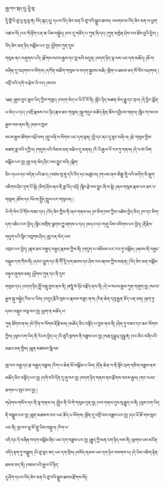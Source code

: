 ﻿  
།རྒྱ་གར་སྐད་དུ། ཤྲཱི་མཱ་  
རཱི་ཙྱཻ་པི་ཙུ་པཱ་སཱ་དྷ་ནཾ། བོད་སྐད་དུ། དཔལ་འོད་ཟེར་ཅན་པི་ཙུ་བའི་སྒྲུབ་ཐབས། འཕགས་མ་འོད་ཟེར་ཅན་ལ་ཕྱག་འཚལ་ལོ། །རང་གི་རྟོག་ངན་ཆ་ཡིས་བསྐྱེད། །བར་དུ་གཅོད་པ་ཀུན་ཞི་དང། །ཀུན་མཁྱེན་ཤེས་རབ་ཐོབ་བྱའི་ཕྱིར། །འོད་ཟེར་ཅན་ཉིད་བསྒོམ་པར་བྱ། །ཕྱོགས་ཀུན་དུས་  
གསུམ་ནང་བཞུགས་པའི། །རྫོགས་སངས་རྒྱས་དང་བླ་མའི་མདུན། །བདག་ཉིད་ལྟ་ལས་ཡང་དག་མཆོད། །ཆོ་ག་བཞིན་དུ་བཤགས་ལ་སོགས། །དཀོན་མཆོག་གསུམ་ལ་བདག་སྐྱབས་མཆི། །སྡིག་པ་ཐམས་ཅད་སོ་སོར་བཤགས། །འགྲོ་བའི་དགེ་ལ་རྗེས་ཡི་རང། །སངས་  
  
༄༅། །རྒྱས་བྱང་ཆུབ་ཡིད་ཀྱིས་གཟུང། །བདག་མེད་པ་ཡི་ངོ་བོ་ནི། །སྟོང་ཉིད་མཚན་མེད་རྒྱུ་དང་བྲལ། །དེ་ཕྱིར་སྨོན་པ་མེད་པ་དང། །འགྲོ་རྣམས་རང་ཉིད་རྣམ་ཐར་གསུམ། །སྐུ་གདུང་མཆོད་རྟེན་ཆོས་དབྱིངས་གནས། །སྙིང་ག་སངས་རྒྱས་ལམ་ནས་ནི། །མཁའ་ཁྱབ་  
སངས་རྒྱས་ཚོགས་འཕྲོ་བས། །གྲུ་བཞི་ལ་སོགས་ཡང་དག་ལྡན། །ཕྱི་དང་ནང་དུ་ཟུར་བཞི་ལ། །རྩེ་གསུམ་གྱིས་མཚན་ཟླ་བའི་དཀྱིལ། །གདུག་པའི་སེམས་ཅན་མཐིལ་དུ་མནན། །རི་ཡི་རྒྱལ་པོ་རབ་ཏུ་གནས། །དེ་ལ་མཾ་ཡིག་བསྒོམ་པར་བྱ། །མྱ་ངན་མེད་ཤིང་ལས་བྱུང་བའི། །སྒེག་  
ཅིང་དཔའ་དང་བདེན་པའི་ཆར། །འཛམ་བུ་ནཱ་དའི་འོད་དང་མཚུངས། །གཡས་ཞལ་ཨིནྡྲ་ནཱི་ལའི་མདོག་མི་སྡུག་འཇིགས་ཤིང་དྲག་པོ་སྟེ། །ཅིག་ཤོས་ཞལ་ནི་ཟླ་འོད་འཕྲོ། །སྙིང་རྗེ་ལས་བྱུང་ཞི་བ་སྟེ། །ཞལ་གསུམ་རྣམ་པར་ཐར་པ་གསུམ། །ཆོས་དང་ལོངས་སྤྱོད་སྤྲུལ་པར་གསུངས། །  
ཡི་གེ་སེར་པོ་གོས་བཟང་དང། །འོད་ཟེར་གྱིས་ནི་ཞལ་གནས་མ། །ཁ་མིག་ཁབ་ཀྱིས་འཚེམ་བྱེད་ཅིང། །ཁ་དང་མིག་དག་འཆིང་བར་བྱེད། །སྙིང་མགྲིན་ལྕགས་ཀྱུ་ཞགས་པ་དང། །མདའ་དང་གཞུ་ཡིས་འབིགས་པར་བྱེད། །རྡོ་རྗེས་གདུག་པའི་སྙིང་འབུགས་ཤིང། །མྱ་ངན་མེད་པས་  
འབྲབ་པར་བྱེད། །རྣམ་ཐར་བརྒྱད་བརྒྱད་རྣམས་ཀྱིས་ནི། །གདུག་པ་འཇོམས་པར་རབ་ཏུ་བསྒོམ། །ཞབས་ནི་བརྐྱང་བསྐུམ་དག་གིས་ནི། །དབང་ཕྱུག་དང་ནི་གཽ་རཱི་དག་ཐབས་དང་ཤེས་རབ་ཞབས་ཀྱིས་མནན། །འོད་ཟེར་ཅན་བསྒོམ་བརྟུལ་ཞུགས་ཅན། །ཕྱོགས་ཀུན་དང་ནི་དུས་  
གསུམ་དང། །བདག་ཉིད་སྤྲོ་བསྡུ་བྱས་ནས་ནི། །ཛཧཱུཾ་བཾ་ཧོཿ་བརྗོད་ནས་ནི། །དེ་ལ་སངས་རྒྱས་ཀུན་གཞུག་བྱ། །སངས་རྒྱས་སྐུ་བསྐྱེད་རིམ་པ་ཡིས། །བདུད་རྩིའི་བུམ་པ་རྣམས་བཟུང་ནས། །རིན་ཆེན་དབུ་རྒྱན་ཅོད་པན་ཅན། །རྟག་ཏུ་དབང་བསྐུར་བལྟ་བར་བྱ། །ཕྱག་ན་མཆོད་པ་  
ཀུན་ཐོགས་ནས། །མེ་ཏོག་ལ་སོགས་རྡོ་རྗེ་མས། །མཆོད་ཅིང་བསྟོད་པ་བྱས་ནས་ནི། །ཤིན་ཏུ་བཟའ་དང་ཆང་སོགས་ཀྱིས། །ལུས་ངག་ཡིད་ནི་རེངས་བྱེད་པ། །པི་ཙུའི་སྔགས་ནི་བཟླས་པར་བྱ། །སརྦ་དུཥྚཱ་པྲ་དུཥྚཱ་ནཾ། །རང་མིང་བཞི་པའི་མཐའ་ཅན་གྱིས། །ཐུན་མཚམས་བྮིའམ་  
  
།སྔ་བར་བརྒྱ་དང་རྩ་བརྒྱད་བཟླས། །རིག་པ་ཆེན་མོ་བསྒོམ་པ་ཡིས། །དོན་ཆེན་ལ་ནི་སྟོང་ཕྲག་གཅིག་བཟླས་ནས་མཆོད་ཅིང་བསྟོད་པར་བྱ། །དགེ་བའི་དོན་དུ་ཞུ་བར་བྱ། །བདག་ཉིད་གནས་ནས་རྫོགས་སངས་རྒྱས། །གང་ལའང་ཆགས་པ་སྤང་བར་བྱ། །  
གཤེགས་གསོལ་དང་ནི་ལྷ་གནས་ལ། །སྤྱིར་ནི་ཡི་གེ་གསུམ་དྲན་བྱ། །རབ་གནས་དུས་སུ་རྒྱུད་ལ་ནི། །ལུས་ངག་ཡིད་ནི་བསྒྲུབ་པར་བྱ། །ཐུན་མཚམས་བར་ཡང་ཆོད་པ་སོགས། །སྔོན་དུ་འགྲོ་བས་བཟླས་པར་བྱ། །དང་པོ་ཆོ་གས་སླར་ཡང་ནི། །སྔ་བར་ལྷ་མོ་གླུ་ཡིས་བསྐུལ། །རིག་པ་  
འདི་དང་དེ་བཞིན་བདག་བསྒོམ་ཞིང་ཡང་དག་བཟླས་པར་བྱ། །རྒྱུད་ཀྱི་མན་ངག་ཉིད་ལས་ནི། །སྔགས་པས་མངོན་འདོད་རྟག་ཏུ་བསྒྲུབ། །པི་ཙུ་ཅུང་ཟད་ཡང་དག་བྲིས། །བསོད་ནམས་ཡང་དག་ཉེར་བསགས་པ། །དེ་ཡིས་འཇིག་རྟེན་ཐམས་ཅད་ནི། །འཇམ་པའི་རྒྱལ་པོ་ཉིད་  
དུ་ཤོག་དཔལ་འོད་ཟེར་ཅན་པི་ཙུ་བའི་སྒྲུབ་ཐབས་རྫོགས་སོ།།  
  
  
